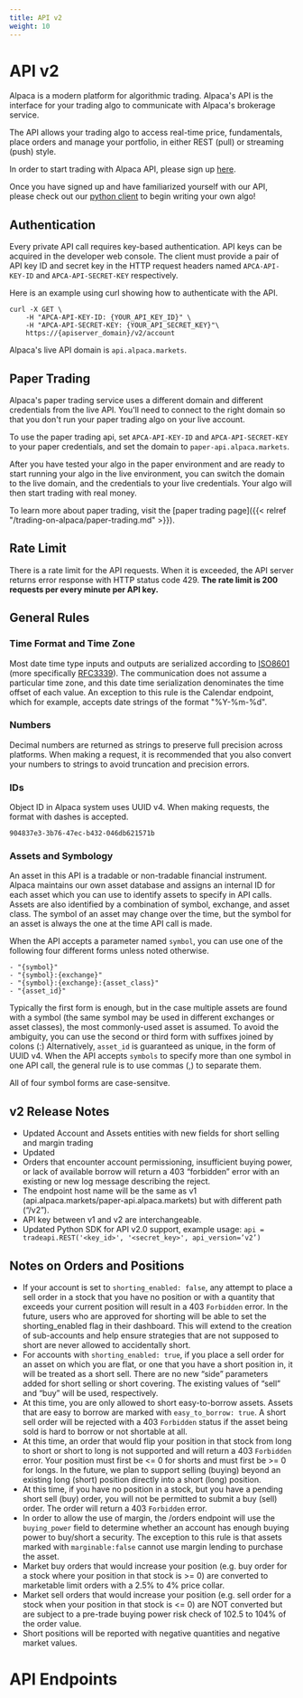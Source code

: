 ```yaml
---
title: API v2
weight: 10
---
```

# API v2
Alpaca is a modern platform for algorithmic trading.  Alpaca's
API is the interface for your trading algo to communicate with Alpaca's brokerage
service.

The API allows your trading algo to access real-time price, fundamentals,
place orders and manage your portfolio, in either REST (pull) or streaming
(push) style.

In order to start trading with Alpaca API, please sign up
[here](https://alpaca.markets/).

Once you have signed up and have familiarized yourself with our API, please
check out our [python client](https://github.com/alpacahq/alpaca-trade-api-python)
to begin writing your own algo!

## Authentication
Every private API call requires key-based authentication. API keys can
be acquired in the developer web console.  The client must provide a pair of API
key ID and secret key in the HTTP request headers named
`APCA-API-KEY-ID` and `APCA-API-SECRET-KEY` respectively.

Here is an example using curl showing how to authenticate with the API.

```
curl -X GET \
    -H "APCA-API-KEY-ID: {YOUR_API_KEY_ID}" \
    -H "APCA-API-SECRET-KEY: {YOUR_API_SECRET_KEY}"\
    https://{apiserver_domain}/v2/account
```

Alpaca's live API domain is `api.alpaca.markets`.

## Paper Trading
Alpaca's paper trading service uses a different domain and different credentials from
the live API. You'll need to connect to the right domain so that you don't
run your paper trading algo on your live account.

To use the paper trading api, set `APCA-API-KEY-ID` and
`APCA-API-SECRET-KEY` to your paper credentials, and set the domain to `paper-api.alpaca.markets`.

After you have tested your algo in the paper environment and are ready to start running your algo in the live
environment, you can switch the domain to the live domain, and the credentials to your
live credentials. Your algo will then start trading with real money.

To learn more about paper trading, visit the [paper trading page]({{< relref "/trading-on-alpaca/paper-trading.md" >}}).

## Rate Limit
There is a rate limit for the API requests.  When it is exceeded, the API
server returns error response with HTTP status code 429.  **The rate limit is
200 requests per every minute per API key.**

## General Rules
### Time Format and Time Zone
Most date time type inputs and outputs are serialized according to
[ISO8601](https://www.iso.org/iso-8601-date-and-time-format.html)
(more specifically [RFC3339](https://tools.ietf.org/html/rfc3339)).  The
communication does not assume a particular time zone, and this date time
serialization denominates the time offset of each value. An exception to
this rule is the Calendar endpoint, which for example, accepts date
strings of the format "%Y-%m-%d".

### Numbers
Decimal numbers are returned as strings to preserve full precision across
platforms. When making a request, it is recommended that you also convert
your numbers to strings to avoid truncation and precision errors.

### IDs
Object ID in Alpaca system uses UUID v4.  When making requests, the format
with dashes is accepted.

```
904837e3-3b76-47ec-b432-046db621571b
```

### Assets and Symbology
An asset in this API is a tradable or non-tradable financial instrument.
Alpaca maintains our own asset database and assigns an internal
ID for each asset which you can use to identify assets to specify in API
calls.  Assets are also identified by a combination of symbol, exchange,
and asset class.  The symbol of an asset may change over the time, but
the symbol for an asset is always the one at the time API call is made.

When the API accepts a parameter named `symbol`, you can use one of the
following four different forms unless noted otherwise.

    - "{symbol}"
    - "{symbol}:{exchange}"
    - "{symbol}:{exchange}:{asset_class}"
    - "{asset_id}"

Typically the first form is enough, but in the case multiple assets are
found with a symbol (the same symbol may be used in different exchanges or
asset classes), the most commonly-used asset is assumed. To avoid
the ambiguity, you can use the second or third form with suffixes joined
by colons (:)   Alternatively, `asset_id` is guaranteed as unique, in the
form of UUID v4. When the API accepts `symbols` to specify more than one
symbol in one API call, the general rule is to use commas (,) to separate
them.

All of four symbol forms are case-sensitve.

## v2 Release Notes

* Updated Account and Assets entities with new fields for short selling and margin trading
* Updated
* Orders that encounter account permissioning, insufficient buying power, or lack of available borrow will return
a 403 “forbidden” error with an existing or new log message describing the reject.
* The endpoint host name will be the same as v1 (api.alpaca.markets/paper-api.alpaca.markets) but with different path (“/v2”).
* API key between v1 and v2 are interchangeable.
* Updated Python SDK for API v2.0 support, example usage:
  `api = tradeapi.REST('<key_id>', '<secret_key>', api_version=’v2’)`

## Notes on Orders and Positions
* If your account is set to `shorting_enabled: false`, any attempt to place a sell order in a stock that you have no
position or with a quantity that exceeds your current position will result in a 403 `Forbidden` error.
In the future, users who are approved for shorting will be able to set the shorting_enabled flag in their dashboard.
This will extend to the creation of sub-accounts and help ensure strategies that are not supposed to short are never
allowed to accidentally short.
* For accounts with `shorting_enabled: true`, if you place a sell order for an asset on which you are flat, or
one that you have a short position in, it will be treated as a short sell. There are no new “side” parameters
added for short selling or short covering. The existing values of “sell” and “buy” will be used, respectively.
* At this time, you are only allowed to short easy-to-borrow assets. Assets that are easy to borrow are marked
with `easy_to_borrow: true`. A short sell order will be rejected with a 403 `Forbidden` status if the asset being
sold is hard to borrow or not shortable at all.
* At this time, an order that would flip your position in that stock from long to short or short to long is not
supported and will return a 403 `Forbidden` error. Your position must first be <= 0 for shorts and must first
be >= 0 for longs. In the future, we plan to support selling (buying) beyond an existing long (short) position
directly into a short (long) position.
* At this time, if you have no position in a stock, but you have a pending short sell (buy) order, you will not
be permitted to submit a buy (sell) order. The order will return a 403 `Forbidden` error.
* In order to allow the use of margin, the /orders endpoint will use the `buying_power` field to determine whether
an account has enough buying power to buy/short a security. The exception to this rule is that assets marked
with `marginable:false` cannot use margin lending to purchase the asset.
* Market buy orders that would increase your position (e.g. buy order for a stock where your position in that stock is >= 0)
are converted to marketable limit orders with a 2.5% to 4% price collar.
* Market sell orders that would increase your position (e.g. sell order for a stock when your position in that stock is <= 0)
are NOT converted but are subject to a pre-trade buying power risk check of 102.5 to 104% of the order value.
* Short positions will be reported with negative quantities and negative market values.

# API Endpoints
